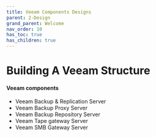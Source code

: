 ```yaml
---
title: Veeam Components Designs
parent: 2-Design
grand_parent: Welcome
nav_order: 10
has_toc: true
has_children: true
---
```


# Building A Veeam Structure

#### Veeam components
* Veeam Backup & Replication Server
* Veeam Backup Proxy Server
* Veeam Backup Repository Server
* Veeam Tape gateway Server
* Veeam SMB Gateway Server
